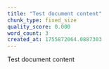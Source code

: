 ```yaml
---
title: "Test document content"
chunk_type: fixed_size
quality_score: 0.000
word_count: 3
created_at: 1755872064.0887303
---
```


Test document content
